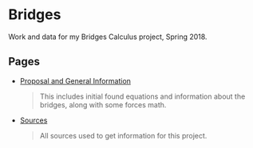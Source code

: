 # Bridges
Work and data for my Bridges Calculus project, Spring 2018.

## Pages
- [Proposal and General Information](main)
    > This includes initial found equations and information about the bridges, along with some forces math.
- [Sources](sources)
    > All sources used to get information for this project.
